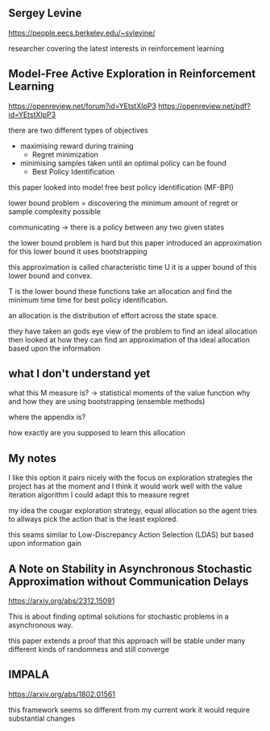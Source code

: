 ## Sergey Levine

https://people.eecs.berkeley.edu/~svlevine/

researcher covering the latest interests in reinforcement learning


## Model-Free Active Exploration in Reinforcement Learning

https://openreview.net/forum?id=YEtstXIpP3
https://openreview.net/pdf?id=YEtstXIpP3

there are two different types of objectives 

- maximising reward during training 
  - Regret minimization
- minimising samples taken until an optimal policy can be found 
  - Best Policy Identification

this paper looked into model free best policy identification (MF-BPI)

lower bound problem = discovering the minimum amount of regret or sample complexity possible 


communicating -> there is a policy between any two given states 

the lower bound problem is hard but this paper introduced an approximation for this lower bound it uses bootstrapping

this approximation is called characteristic time U it is a upper bound of this lower bound and convex.

T is the lower bound these functions take an allocation and find the minimum time time for best policy identification.

an allocation is the distribution of effort across the state space.

they have taken an gods eye view of the problem to find an ideal allocation then looked at how they can find an approximation of tha ideal allocation based upon the information


## what I don't understand yet

what this M measure is? -> statistical moments of the value function
why and how they are using bootstrapping (ensemble methods) 

where the appendix is? 

how exactly are you supposed to learn this allocation 

## My notes


I like this option it pairs nicely with the focus on exploration strategies the project has at the moment and I think it would work well with the value iteration algorithm I could adapt this to measure regret 


my idea the cougar exploration strategy, equal allocation so the agent tries to allways pick the action that is the least explored.

this seams similar to Low-Discrepancy Action Selection (LDAS) but based upon information gain





## A Note on Stability in Asynchronous Stochastic Approximation without Communication Delays


https://arxiv.org/abs/2312.15091

This is about finding optimal solutions for stochastic problems in a asynchronous way. 

this paper extends a proof that this approach will be stable under many different kinds of randomness and still converge

 

## IMPALA

https://arxiv.org/abs/1802.01561

this framework seems so different from my current work it would require substantial changes
